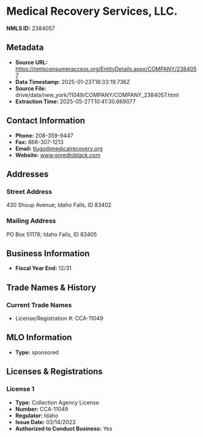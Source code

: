 # Medical Recovery Services, LLC.

**NMLS ID:** 2384057

## Metadata
- **Source URL:** https://nmlsconsumeraccess.org/EntityDetails.aspx/COMPANY/2384057
- **Data Timestamp:** 2025-01-23T16:33:19.736Z
- **Source File:** drive/data/new_york/11049/COMPANY/COMPANY_2384057.html
- **Extraction Time:** 2025-05-27T10:41:30.669077

## Contact Information
- **Phone:** 208-359-9447
- **Fax:** 866-307-1213
- **Email:** tlugo@medicalrecovery.org
- **Website:** www.goredtoblack.com

## Addresses
### Street Address
430 Shoup Avenue; Idaho Falls, ID 83402

### Mailing Address
PO Box 51178; Idaho Falls, ID 83405

## Business Information
- **Fiscal Year End:** 12/31

## Trade Names & History
### Current Trade Names
- License/Registration #: CCA-11049

## MLO Information
- **Type:** sponsored

## Licenses & Registrations

### License 1
- **Type:** Collection Agency License
- **Number:** CCA-11049
- **Regulator:** Idaho
- **Issue Date:** 03/14/2023
- **Authorized to Conduct Business:** Yes
